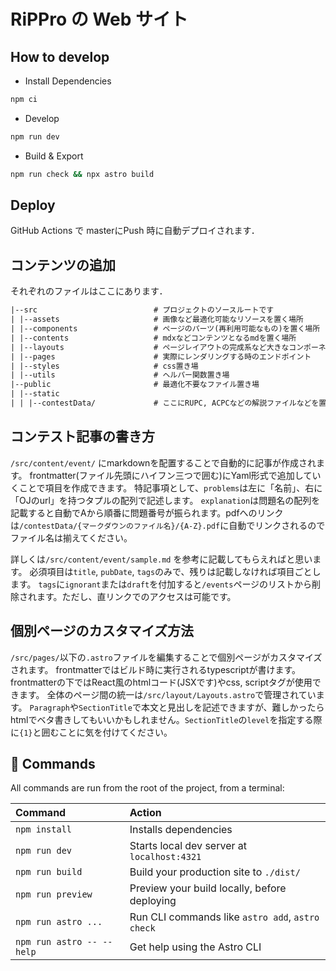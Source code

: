 # RiPPro の Web サイト

## How to develop

- Install Dependencies

```sh
npm ci
```

- Develop

```sh
npm run dev
```

- Build & Export

```sh
npm run check && npx astro build
```

## Deploy

GitHub Actions で masterにPush 時に自動デプロイされます．

## コンテンツの追加

それぞれのファイルはここにあります．

```txt
|--src                          # プロジェクトのソースルートです
| |--assets                     # 画像など最適化可能なリソースを置く場所
| |--components                 # ページのパーツ(再利用可能なもの)を置く場所
| |--contents                   # mdxなどコンテンツとなるmdを置く場所
| |--layouts                    # ページレイアウトの完成系など大きなコンポーネント
| |--pages                      # 実際にレンダリングする時のエンドポイント
| |--styles                     # css置き場
| |--utils                      # ヘルパー関数置き場
|--public                       # 最適化不要なファイル置き場
| |--static
| | |--contestData/             # ここにRUPC, ACPCなどの解説ファイルなどを置きます
```

## コンテスト記事の書き方
`/src/content/event/` にmarkdownを配置することで自動的に記事が作成されます。
frontmatter(ファイル先頭にハイフン三つで囲む)にYaml形式で追加していくことで項目を作成できます。
特記事項として、`problems`は左に「名前」、右に「OJのurl」を持つタプルの配列で記述します。
`explanation`は問題名の配列を記載すると自動でAから順番に問題番号が振られます。pdfへのリンクは`/contestData/{マークダウンのファイル名}/{A-Z}.pdf`に自動でリンクされるのでファイル名は揃えてください。

詳しくは`/src/content/event/sample.md` を参考に記載してもらえればと思います。
必須項目は`title`, `pubDate`, `tags`のみで、残りは記載しなければ項目ごとします。
`tags`に`ignorant`または`draft`を付加すると`/events`ページのリストから削除されます。ただし、直リンクでのアクセスは可能です。

## 個別ページのカスタマイズ方法
`/src/pages/`以下の`.astro`ファイルを編集することで個別ページがカスタマイズされます。
frontmatterではビルド時に実行されるtypescriptが書けます。
frontmatterの下ではReact風のhtmlコード(JSXです)やcss, scriptタグが使用できます。
全体のページ間の統一は`/src/layout/Layouts.astro`で管理されています。
`Paragraph`や`SectionTitle`で本文と見出しを記述できますが、難しかったらhtmlでベタ書きしてもいいかもしれません。`SectionTitle`の`level`を指定する際に`{1}`と囲むことに気を付けてください。


## 🧞 Commands

All commands are run from the root of the project, from a terminal:

| Command                   | Action                                           |
| :------------------------ | :----------------------------------------------- |
| `npm install`             | Installs dependencies                            |
| `npm run dev`             | Starts local dev server at `localhost:4321`      |
| `npm run build`           | Build your production site to `./dist/`          |
| `npm run preview`         | Preview your build locally, before deploying     |
| `npm run astro ...`       | Run CLI commands like `astro add`, `astro check` |
| `npm run astro -- --help` | Get help using the Astro CLI                     |

